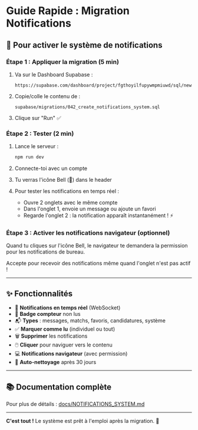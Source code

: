# Guide Rapide : Migration Notifications

## 🚀 Pour activer le système de notifications

### Étape 1 : Appliquer la migration (5 min)

1. Va sur le Dashboard Supabase :
   ```
   https://supabase.com/dashboard/project/fgthoyilfupywmpmiuwd/sql/new
   ```

2. Copie/colle le contenu de :
   ```
   supabase/migrations/042_create_notifications_system.sql
   ```

3. Clique sur "Run" ✅

### Étape 2 : Tester (2 min)

1. Lance le serveur :
   ```bash
   npm run dev
   ```

2. Connecte-toi avec un compte

3. Tu verras l'icône Bell (🔔) dans le header

4. Pour tester les notifications en temps réel :
   - Ouvre 2 onglets avec le même compte
   - Dans l'onglet 1, envoie un message ou ajoute un favori
   - Regarde l'onglet 2 : la notification apparaît instantanément ! ⚡

### Étape 3 : Activer les notifications navigateur (optionnel)

Quand tu cliques sur l'icône Bell, le navigateur te demandera la permission pour les notifications de bureau.

Accepte pour recevoir des notifications même quand l'onglet n'est pas actif !

---

## ✨ Fonctionnalités

- 🔔 **Notifications en temps réel** (WebSocket)
- 🔴 **Badge compteur** non lus
- 📬 **Types** : messages, matchs, favoris, candidatures, système
- ✅ **Marquer comme lu** (individuel ou tout)
- 🗑️ **Supprimer** les notifications
- 🖱️ **Cliquer** pour naviguer vers le contenu
- 💻 **Notifications navigateur** (avec permission)
- 🧹 **Auto-nettoyage** après 30 jours

---

## 📚 Documentation complète

Pour plus de détails : [docs/NOTIFICATIONS_SYSTEM.md](docs/NOTIFICATIONS_SYSTEM.md)

---

**C'est tout !** Le système est prêt à l'emploi après la migration. 🎉
